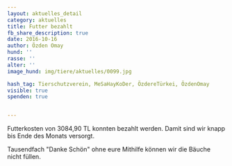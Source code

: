 ```yaml
---
layout: aktuelles_detail
category: aktuelles
title: Futter bezahlt
fb_share_description: true
date: 2016-10-16
author: Özden Omay
hund: ''
rasse: ''
alter: ''
image_hund: img/tiere/aktuelles/0099.jpg

hash_tag: Tierschutzverein, MeSaHayKoDer, ÖzdereTürkei, ÖzdenOmay
visible: true
spenden: true


---
```


Futterkosten von 3084,90 TL konnten bezahlt werden.  Damit sind wir knapp bis Ende des Monats versorgt.

Tausendfach "Danke Schön" ohne eure Mithilfe können wir die Bäuche nicht füllen.